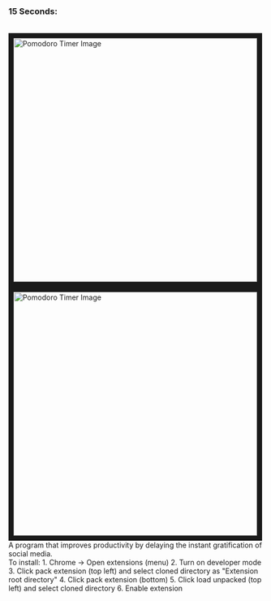<h3 align="left">15 Seconds:</h3>
<p align="left"><BR CLEAR=ALL />
  <img src="https://drive.google.com/uc?export=view&id=1VCdccylD7ES5dWYDSixCRoDlUYLRcrYX" alt="Pomodoro Timer Image" width="480" height=auto border="10" /><BR CLEAR=ALL />
  <img src="https://drive.google.com/uc?export=view&id=1QV1i7__BveeXExRPTlV6DMYss9bL_G7F" alt="Pomodoro Timer Image" width="480" height=auto border="10" /><BR CLEAR=ALL />
A program that improves productivity by delaying the instant gratification of social media.<BR CLEAR=ALL />
To install:
1. Chrome -> Open extensions (menu)
2. Turn on developer mode
3. Click pack extension (top left) and select cloned directory as "Extension root directory"
4. Click pack extension (bottom)
5. Click load unpacked (top left) and select cloned directory
6. Enable extension
